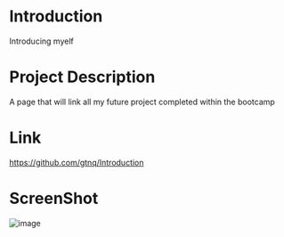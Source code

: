 # Introduction
Introducing myelf
# Project Description
A page that will link all my future project completed within the bootcamp
# Link
https://github.com/gtnq/Introduction
# ScreenShot
![image](https://user-images.githubusercontent.com/78008918/218935274-acd57607-c2fe-4620-a7d3-15133c33f506.png)
